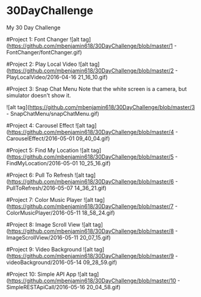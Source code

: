 # 30DayChallenge
My 30 Day Challenge

#Project 1: Font Changer
![alt tag](https://github.com/mbenjamin618/30DayChallenge/blob/master/1 - FontChanger/fontChanger.gif)

#Project 2: Play Local Video
![alt tag](https://github.com/mbenjamin618/30DayChallenge/blob/master/2 - PlayLocalVideo/2016-04-16 21_16_10.gif)

#Project 3: Snap Chat Menu
Note that the white screen is a camera, but simulator doesn't show it. 

![alt tag](https://github.com/mbenjamin618/30DayChallenge/blob/master/3 - SnapChatMenu/snapChatMenu.gif)

#Project 4: Carousel Effect
![alt tag](https://github.com/mbenjamin618/30DayChallenge/blob/master/4 - CarouselEffect/2016-05-01 09_40_04.gif)

#Project 5: Find My Location
![alt tag](https://github.com/mbenjamin618/30DayChallenge/blob/master/5 - FindMyLocation/2016-05-01 10_25_16.gif)

#Project 6: Pull To Refresh
![alt tag](https://github.com/mbenjamin618/30DayChallenge/blob/master/6 - PullToRefresh/2016-05-07 14_36_21.gif)

#Project 7: Color Music Player
![alt tag](https://github.com/mbenjamin618/30DayChallenge/blob/master/7 - ColorMusicPlayer/2016-05-11 18_58_24.gif)

#Project 8: Image Scroll View
![alt tag](https://github.com/mbenjamin618/30DayChallenge/blob/master/8 - ImageScrollView/2016-05-11 20_07_15.gif)

#Project 9: Video Background
![alt tag](https://github.com/mbenjamin618/30DayChallenge/blob/master/9 - videoBackground/2016-05-14 09_28_59.gif)

#Project 10: Simple API App
![alt tag](https://github.com/mbenjamin618/30DayChallenge/blob/master/10 - SimpleRESTApiCall/2016-05-16 20_04_58.gif)
